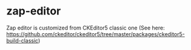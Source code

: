 # zap-editor
Zap editor is customized from CKEditor5 classic one (See here: https://github.com/ckeditor/ckeditor5/tree/master/packages/ckeditor5-build-classic)
